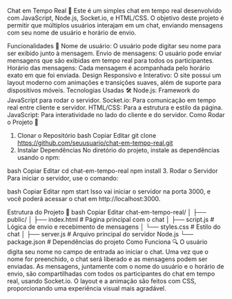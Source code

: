 Chat em Tempo Real 💬
Este é um simples chat em tempo real desenvolvido com JavaScript, Node.js, Socket.io, e HTML/CSS. O objetivo deste projeto é permitir que múltiplos usuários interajam em um chat, enviando mensagens com seu nome de usuário e horário de envio.

Funcionalidades 🚀
Nome de usuário: O usuário pode digitar seu nome para ser exibido junto à mensagem.
Envio de mensagens: O usuário pode enviar mensagens que são exibidas em tempo real para todos os participantes.
Horário das mensagens: Cada mensagem é acompanhada pelo horário exato em que foi enviada.
Design Responsivo e Interativo: O site possui um layout moderno com animações e transições suaves, além de suporte para dispositivos móveis.
Tecnologias Usadas 🛠️
Node.js: Framework do JavaScript para rodar o servidor.
Socket.io: Para comunicação em tempo real entre cliente e servidor.
HTML/CSS: Para a estrutura e estilo da página.
JavaScript: Para interatividade no lado do cliente e do servidor.
Como Rodar o Projeto 🚧
1. Clonar o Repositório
bash
Copiar
Editar
git clone https://github.com/seuusuario/chat-em-tempo-real.git
2. Instalar Dependências
No diretório do projeto, instale as dependências usando o npm:

bash
Copiar
Editar
cd chat-em-tempo-real
npm install
3. Rodar o Servidor
Para iniciar o servidor, use o comando:

bash
Copiar
Editar
npm start
Isso vai iniciar o servidor na porta 3000, e você poderá acessar o chat em http://localhost:3000.

Estrutura do Projeto 📂
bash
Copiar
Editar
chat-em-tempo-real/
│
├── public/
│   ├── index.html      # Página principal com o chat
│   ├── script.js       # Lógica de envio e recebimento de mensagens
│   └── styles.css      # Estilo do chat
│
├── server.js           # Arquivo principal do servidor Node.js
└── package.json        # Dependências do projeto
Como Funciona 🔍
O usuário digita seu nome no campo de entrada ao iniciar o chat.
Uma vez que o nome for preenchido, o chat será liberado e as mensagens podem ser enviadas.
As mensagens, juntamente com o nome do usuário e o horário de envio, são compartilhadas com todos os participantes do chat em tempo real, usando Socket.io.
O layout e a animação são feitos com CSS, proporcionando uma experiência visual mais agradável.
